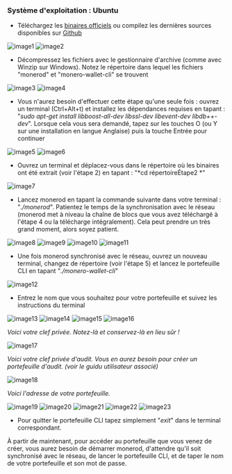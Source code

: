 ### Système d'exploitation :  Ubuntu

- Téléchargez les [binaires officiels](https://getmonero.org/downloads/) ou compilez les dernières sources disponibles sur [Github](https://github.com/monero-project/bitmonero)

![image1](https://github.com/luuul/monero-site/blob/master/knowledge-base/user-guides/png/create_wallet/1.png)
![image2](https://github.com/luuul/monero-site/blob/master/knowledge-base/user-guides/png/create_wallet/2.png)

- Décompressez les fichiers avec le gestionnaire d'archive (comme avec Winzip sur Windows). Notez le répertoire dans lequel les fichiers "monerod" et "monero-wallet-cli" se trouvent

![image3](https://github.com/luuul/monero-site/blob/master/knowledge-base/user-guides/png/create_wallet/3.png)
![image4](https://github.com/luuul/monero-site/blob/master/knowledge-base/user-guides/png/create_wallet/4.png)

- Vous n'aurez besoin d'effectuer cette étape qu'une seule fois : ouvrez un terminal (Ctrl+Alt+t) et installez les dépendances requises en tapant : "*sudo apt-get install libboost-all-dev libssl-dev libevent-dev libdb++-dev*". Lorsque cela vous sera demandé, tapez sur les touches O (ou Y sur une installation en langue Anglaise) puis la touche Entrée pour continuer

![image5](https://github.com/luuul/monero-site/blob/master/knowledge-base/user-guides/png/create_wallet/5.png)
![image6](https://github.com/luuul/monero-site/blob/master/knowledge-base/user-guides/png/create_wallet/6.png)

- Ouvrez un terminal et déplacez-vous dans le répertoire où les binaires ont été extrait (voir l'étape 2) en tapant : "*cd répertoireÉtape2 *"

![image7](https://github.com/luuul/monero-site/blob/master/knowledge-base/user-guides/png/create_wallet/7.png)

- Lancez monerod en tapant la commande suivante dans votre terminal : "*./monerod*". Patientez le temps de la synchronisation avec le réseau (monerod met à niveau la chaîne de blocs que vous avez téléchargé à l'étape 4 ou la télécharge intégralement). Cela peut prendre un très grand moment, alors soyez patient.

![image8](https://github.com/luuul/monero-site/blob/master/knowledge-base/user-guides/png/create_wallet/8.png)
![image9](https://github.com/luuul/monero-site/blob/master/knowledge-base/user-guides/png/create_wallet/9.png)
![image10](https://github.com/luuul/monero-site/blob/master/knowledge-base/user-guides/png/create_wallet/10.png)
![image11](https://github.com/luuul/monero-site/blob/master/knowledge-base/user-guides/png/create_wallet/11.png)

- Une fois monerod synchronisé avec le réseau, ouvrez un nouveau terminal, changez de répertoire (voir l'étape 5) et lancez le portefeuille CLI en tapant "*./monero-wallet-cli*"

![image12](https://github.com/luuul/monero-site/blob/master/knowledge-base/user-guides/png/create_wallet/12.png)

- Entrez le nom que vous souhaitez pour votre portefeuille et suivez les instructions du terminal

![image13](https://github.com/luuul/monero-site/blob/master/knowledge-base/user-guides/png/create_wallet/13.png)
![image14](https://github.com/luuul/monero-site/blob/master/knowledge-base/user-guides/png/create_wallet/14.png)
![image15](https://github.com/luuul/monero-site/blob/master/knowledge-base/user-guides/png/create_wallet/15.png)
![image16](https://github.com/luuul/monero-site/blob/master/knowledge-base/user-guides/png/create_wallet/16.png)

*Voici votre clef privée. Notez-là et conservez-là en lieu sûr !*

![image17](https://github.com/luuul/monero-site/blob/master/knowledge-base/user-guides/png/create_wallet/17.png)

*Voici votre clef privée d'audit. Vous en aurez besoin pour créer un portefeuille d'audit. (voir le guidu utilisateur associé)*

![image18](https://github.com/luuul/monero-site/blob/master/knowledge-base/user-guides/png/create_wallet/18.png)

*Voici l'adresse de votre portefeuille.*

![image19](https://github.com/luuul/monero-site/blob/master/knowledge-base/user-guides/png/create_wallet/19.png)
![image20](https://github.com/luuul/monero-site/blob/master/knowledge-base/user-guides/png/create_wallet/20.png)
![image21](https://github.com/luuul/monero-site/blob/master/knowledge-base/user-guides/png/create_wallet/21.png)
![image22](https://github.com/luuul/monero-site/blob/master/knowledge-base/user-guides/png/create_wallet/22.png)
![image23](https://github.com/luuul/monero-site/blob/master/knowledge-base/user-guides/png/create_wallet/23.png)

- Pour quitter le portefeuille CLI tapez simplement "*exit*" dans le terminal correspondant.

À partir de maintenant, pour accéder au portefeuille que vous venez de créer, vous aurez besoin de démarrer monerod, d'attendre qu'il soit synchronisé avec le réseau, de lancer le portefeuille CLI, et de taper le nom de votre portefeuille et son mot de passe.
